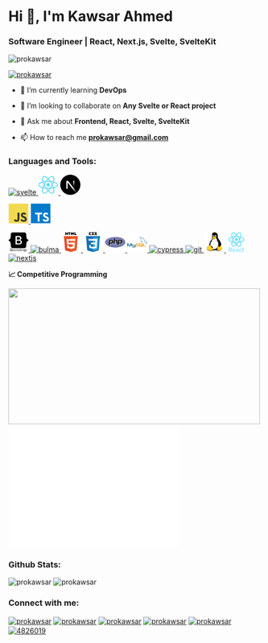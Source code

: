 <h1 align="left">Hi 👋, I'm Kawsar Ahmed</h1>
<h3 align="left">Software Engineer | React, Next.js, Svelte, SvelteKit</h3>
<p align="left"> <img src="https://komarev.com/ghpvc/?username=prokawsar&label=PROFILE%20VIEWS&color=blueviolet&style=flat" alt="prokawsar" /> </p>

<p align="left"> <a href="https://github.com/ryo-ma/github-profile-trophy"><img src="https://github-profile-trophy.vercel.app/?username=prokawsar" alt="prokawsar" /></a> </p>

- 🌱 I’m currently learning **DevOps**

- 👯 I’m looking to collaborate on **Any Svelte or React project**

- 💬 Ask me about **Frontend, React, Svelte, SvelteKit**

- 📫 How to reach me **prokawsar@gmail.com**


<h3 align="left">Languages and Tools:</h3>

<p align="left">
  <a href="https://svelte.dev" target="_blank" rel="noreferrer">
    <img
      src="https://upload.wikimedia.org/wikipedia/commons/1/1b/Svelte_Logo.svg"
      alt="svelte"
      width="40"
      height="40"
    />
  </a>
  
  <a href="https://react.dev/" target="_blank" rel="noreferrer">
    <img
      src="https://raw.githubusercontent.com/devicons/devicon/master/icons/react/react-original.svg"
      alt="svelte"
      width="40"
      height="40"
    />
  </a>
  <a href="https://nextjs.org/" target="_blank" rel="noreferrer">
    <img
      src="https://raw.githubusercontent.com/devicons/devicon/master/icons/nextjs/nextjs-original.svg"
      alt="svelte"
      width="40"
      height="40"
    />
  </a>
  
  <a
    href="https://developer.mozilla.org/en-US/docs/Web/JavaScript"
    target="_blank"
    rel="noreferrer">
    <img
      src="https://raw.githubusercontent.com/devicons/devicon/master/icons/javascript/javascript-original.svg"
      alt="javascript"
      width="40"
      height="40"
    />
  </a>
  <a href="https://www.typescriptlang.org/" target="_blank" rel="noreferrer">
    <img
      src="https://raw.githubusercontent.com/devicons/devicon/master/icons/typescript/typescript-original.svg"
      alt="typescript"
      width="40"
      height="40"
    />
  </a>
  
  <a href="https://getbootstrap.com" target="_blank" rel="noreferrer">
    <img
      src="https://raw.githubusercontent.com/devicons/devicon/master/icons/bootstrap/bootstrap-plain-wordmark.svg"
      alt="bootstrap"
      width="40"
      height="40"
    />
  </a>
  <a href="https://bulma.io/" target="_blank" rel="noreferrer">
    <img
      src="https://raw.githubusercontent.com/gilbarbara/logos/804dc257b59e144eaca5bc6ffd16949752c6f789/logos/bulma.svg"
      alt="bulma"
      width="40"
      height="40"
    />
  </a>
  <a href="https://www.w3.org/html/" target="_blank" rel="noreferrer">
    <img
      src="https://raw.githubusercontent.com/devicons/devicon/master/icons/html5/html5-original-wordmark.svg"
      alt="html5"
      width="40"
      height="40"
    />
  </a>
  <a href="https://www.w3schools.com/css/" target="_blank" rel="noreferrer">
    <img
      src="https://raw.githubusercontent.com/devicons/devicon/master/icons/css3/css3-original-wordmark.svg"
      alt="css3"
      width="40"
      height="40"
    />
  </a>
  <a href="https://www.php.net" target="_blank" rel="noreferrer">
     <img src="https://raw.githubusercontent.com/devicons/devicon/master/icons/php/php-original.svg" alt="php" width="40" height="40"/> 
   </a>
  
  <a href="https://www.mysql.com/" target="_blank" rel="noreferrer">
    <img
      src="https://raw.githubusercontent.com/devicons/devicon/master/icons/mysql/mysql-original-wordmark.svg"
      alt="mysql"
      width="40"
      height="40"
    />
  </a>
  <a href="https://www.cypress.io" target="_blank" rel="noreferrer">
    <img
      src="https://raw.githubusercontent.com/simple-icons/simple-icons/6e46ec1fc23b60c8fd0d2f2ff46db82e16dbd75f/icons/cypress.svg"
      alt="cypress"
      width="40"
      height="40"
    />
  </a>
  <a href="https://git-scm.com/" target="_blank" rel="noreferrer">
    <img
      src="https://www.vectorlogo.zone/logos/git-scm/git-scm-icon.svg"
      alt="git"
      width="40"
      height="40"
    />
  </a>
  <a href="https://www.linux.org/" target="_blank" rel="noreferrer">
    <img
      src="https://raw.githubusercontent.com/devicons/devicon/master/icons/linux/linux-original.svg"
      alt="linux"
      width="40"
      height="40"
    />
  </a>
  <a href="https://reactjs.org/" target="_blank" rel="noreferrer">
    <img
      src="https://raw.githubusercontent.com/devicons/devicon/master/icons/react/react-original-wordmark.svg"
      alt="react"
      width="40"
      height="40"
    />
  </a>
  
  <a href="https://nextjs.org/" target="_blank" rel="noreferrer">
    <img
      src="https://cdn.worldvectorlogo.com/logos/nextjs-2.svg"
      alt="nextjs"
      width="40"
      height="40"
    />
  </a>
</p>

<b>&#128200; Competitive Programming</b>
<p float="left">
<img height="270em" width="500em" src="https://leetcard.jacoblin.cool/prokawsar?theme=light&font=Karma&ext=contest" />
<img height="240em" src="https://raw.githubusercontent.com/prokawsar/cf-stats/master/output/light_card.svg" />
</p>

<h3 align="left">Github Stats:</h3>
<p float="left"><img height="180em" src="https://github-readme-stats.vercel.app/api/top-langs?username=prokawsar&show_icons=true&title_color=ad1fe0&bg_color=e6e6e6&locale=en&layout=compact" alt="prokawsar" />
<img height="180em" src="https://github-readme-stats.vercel.app/api?username=prokawsar&show_icons=true&title_color=b321e8&bg_color=ededed&locale=en" alt="prokawsar" /></p>

<h3 align="left">Connect with me:</h3>
<p align="left">
<a href="https://linkedin.com/in/prokawsar" target="blank"><img align="center" src="https://raw.githubusercontent.com/rahuldkjain/github-profile-readme-generator/master/src/images/icons/Social/linked-in-alt.svg" alt="prokawsar" height="30" width="40" /></a>
<a href="https://www.codechef.com/users/prokawsar" target="blank"><img align="center" src="https://cdn.jsdelivr.net/npm/simple-icons@3.1.0/icons/codechef.svg" alt="prokawsar" height="30" width="40" /></a>
<a href="https://www.hackerrank.com/prokawsar" target="blank"><img align="center" src="https://raw.githubusercontent.com/rahuldkjain/github-profile-readme-generator/master/src/images/icons/Social/hackerrank.svg" alt="prokawsar" height="30" width="40" /></a>
<a href="https://codeforces.com/profile/prokawsar" target="blank"><img align="center" src="https://raw.githubusercontent.com/rahuldkjain/github-profile-readme-generator/master/src/images/icons/Social/codeforces.svg" alt="prokawsar" height="30" width="40" /></a>
<a href="https://www.leetcode.com/prokawsar" target="blank"><img align="center" src="https://raw.githubusercontent.com/rahuldkjain/github-profile-readme-generator/master/src/images/icons/Social/leet-code.svg" alt="prokawsar" height="30" width="40" /></a>
    <a href="https://stackoverflow.com/users/4826019" target="blank"><img align="center" src="https://raw.githubusercontent.com/rahuldkjain/github-profile-readme-generator/master/src/images/icons/Social/stack-overflow.svg" alt="4826019" height="30" width="40" /></a>    
</p>
